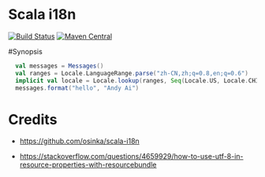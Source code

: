 Scala i18n
==================

[![Build Status](https://travis-ci.org/aiyanbo/scala-i18n.svg?branch=master)](https://travis-ci.org/aiyanbo/scala-i18n)
[![Maven Central](https://maven-badges.herokuapp.com/maven-central/org.jmotor/scala-i18n/badge.svg)](https://maven-badges.herokuapp.com/maven-central/org.jmotor/scala-i18n)

#Synopsis

```scala
  val messages = Messages()
  val ranges = Locale.LanguageRange.parse("zh-CN,zh;q=0.8,en;q=0.6")
  implicit val locale = Locale.lookup(ranges, Seq(Locale.US, Locale.CHINA))
  messages.format("hello", "Andy Ai")
```

# Credits

- https://github.com/osinka/scala-i18n

- https://stackoverflow.com/questions/4659929/how-to-use-utf-8-in-resource-properties-with-resourcebundle